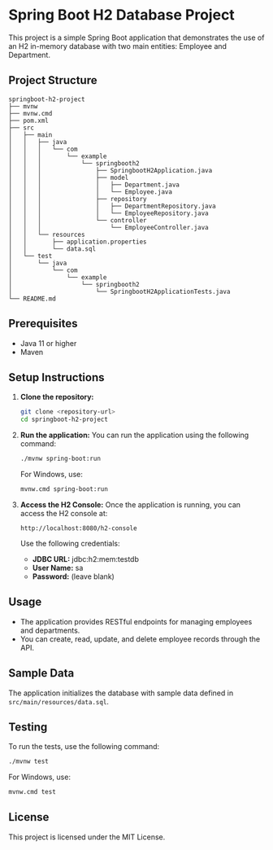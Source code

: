 # Spring Boot H2 Database Project

This project is a simple Spring Boot application that demonstrates the use of an H2 in-memory database with two main entities: Employee and Department. 

## Project Structure

```
springboot-h2-project
├── mvnw
├── mvnw.cmd
├── pom.xml
├── src
│   ├── main
│   │   ├── java
│   │   │   └── com
│   │   │       └── example
│   │   │           └── springbooth2
│   │   │               ├── SpringbootH2Application.java
│   │   │               ├── model
│   │   │               │   ├── Department.java
│   │   │               │   └── Employee.java
│   │   │               ├── repository
│   │   │               │   ├── DepartmentRepository.java
│   │   │               │   └── EmployeeRepository.java
│   │   │               └── controller
│   │   │                   └── EmployeeController.java
│   │   └── resources
│   │       ├── application.properties
│   │       └── data.sql
│   └── test
│       └── java
│           └── com
│               └── example
│                   └── springbooth2
│                       └── SpringbootH2ApplicationTests.java
└── README.md
```

## Prerequisites

- Java 11 or higher
- Maven

## Setup Instructions

1. **Clone the repository:**
   ```bash
   git clone <repository-url>
   cd springboot-h2-project
   ```

2. **Run the application:**
   You can run the application using the following command:
   ```bash
   ./mvnw spring-boot:run
   ```
   For Windows, use:
   ```bash
   mvnw.cmd spring-boot:run
   ```

3. **Access the H2 Console:**
   Once the application is running, you can access the H2 console at:
   ```
   http://localhost:8080/h2-console
   ```
   Use the following credentials:
   - **JDBC URL:** jdbc:h2:mem:testdb
   - **User Name:** sa
   - **Password:** (leave blank)

## Usage

- The application provides RESTful endpoints for managing employees and departments.
- You can create, read, update, and delete employee records through the API.

## Sample Data

The application initializes the database with sample data defined in `src/main/resources/data.sql`.

## Testing

To run the tests, use the following command:
```bash
./mvnw test
```
For Windows, use:
```bash
mvnw.cmd test
```

## License

This project is licensed under the MIT License.